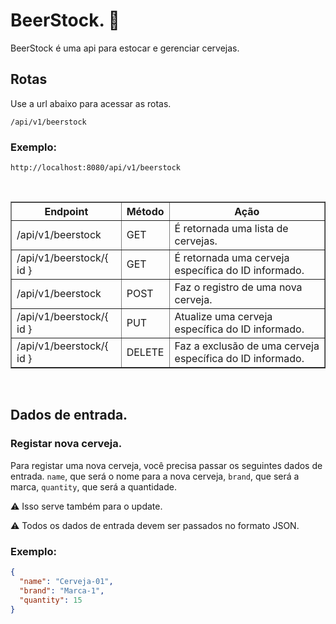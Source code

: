 # BeerStock. 🍺
<p> BeerStock é uma api para estocar e gerenciar cervejas.</p>

## Rotas

<p>Use a url abaixo para acessar as rotas.</P>
<code>/api/v1/beerstock</code>

### Exemplo:
<code>http://localhost:8080/api/v1/beerstock</code>

<br>

<table border="1">
    <th>Endpoint</th><th>Método</th><th>Ação</th>
    <tr>
        <td>/api/v1/beerstock</td><td>GET</td><td>É retornada uma lista de cervejas.
</td>
    </tr>
        <tr>
        <td>/api/v1/beerstock/{ id }</td><td>GET</td><td>É      retornada uma cerveja específica do ID informado.
</td>
    </tr>
        <tr>
        <td>/api/v1/beerstock</td><td>POST</td><td>Faz o registro de uma nova cerveja.
</td>
    </tr>
    </td>
    </tr>
        <tr>
        <td>/api/v1/beerstock/{ id }</td><td>PUT</td><td>Atualize uma cerveja específica do ID informado.
</td>
</td>
    </tr>
    </td>
    </tr>
        <tr>
        <td>/api/v1/beerstock/{ id }</td><td>DELETE</td><td>Faz a exclusão de uma cerveja específica do ID informado.

</td>
    </tr>
</table>

<br>

## Dados de entrada.

### Registar nova cerveja. <br>
<p>Para registar uma nova cerveja, você precisa passar os seguintes dados de entrada. <code>name</code>, que será o nome para a nova cerveja, <code>brand</code>, que será a marca, <code>quantity</code>, que será a quantidade.
</p>

⚠️ Isso serve também para o update.


<p> ⚠️ Todos os dados de entrada devem ser passados no formato JSON. </p>

### Exemplo:

~~~JSON
{
  "name": "Cerveja-01",
  "brand": "Marca-1",
  "quantity": 15
}
~~~
